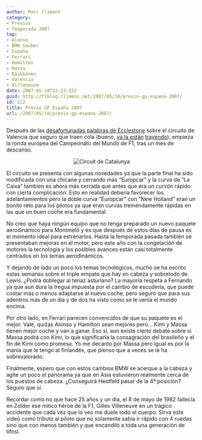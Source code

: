 ```yaml
---
author: Marc Climent
category:
- Previos
- Temporada 2007
tag:
- Alonso
- BMW Sauber
- España
- Ferrari
- Hamilton
- Massa
- Räikkönen
- Valencia
- Villeneuve
date: 2007-05-10T22:23:15Z
guid: http://f1blog.climens.net/2007/05/10/previo-gp-espana-2007/
id: 112
title: Previo GP España 2007
url: /2007/05/10/previo-gp-espana-2007/
---
```


Después de las [desafortunadas palabras de Ecclestone](http://www.20minutos.es/noticia/232559/0/Valencia/FormulaUno/2008/) sobre el circuito de Valencia que seguro que traen cola (bueno, [ya la están](http://www.elpais.com/articulo/deportes/Carmen/Alborch/chantaje/intolerable/elpepudep/20070510elpepudep_11/Tes) [trayendo](http://www.autosport.com/news/report.php/id/58682)), empieza la ronda europea del Campeonato del Mundo de F1, tras un mes de descanso.

<p style="text-align: center">
  <img src="http://f1blog.climens.net/files/2007/05/espana1.png" alt="Circuit de Catalunya" />
</p>

El circuito se presenta con algunas novedades ya que la parte final ha sido modificada con una chicane y cerrando más &#8220;Europcar&#8221; y la curva de &#8220;La Caixa&#8221; tambien es ahora más cerrada que antes que era un curvón rápido con cierta complicación. Esto en realidad debería favorecer los adelantamientos pero la doble curva &#8220;Europcar&#8221; con &#8220;New Holland&#8221; eran un bonito reto para los pilotos ya que eran curvas tremendamente rápidas en las que un buen coche era fundamental.

No creo que haya ningún equipo que no tenga preparado un nuevo paquete aerodinámico para Montmeló y es que después de estos días de pausa es el momento ideal para estrenarlos. Hasta la temporada pasada también se presentaban mejoras en el motor, pero este año con la congelación de motores la tecnología y los posibles avances están casi totalmente centrados en los temas aerodinámicos.

Y dejando de lado un poco los temas tecnológicos, mucho se ha escrito estas semanas sobre el triple empate que hay en cabeza y sobretodo de Lewis. ¿Podrá doblegar al tenaz asturiano? La mayoría respeta a Fernando ya que aun dura la tregua impuesta por el cambio de escudería, que puede costar más o menos adaptarse al nuevo coche, pero seguro que para sus adentros más de un día y de dos ha visto como se le venía el mundo encima.

Por otro lado, en Ferrari parecen convencidos de que su paquete es el mejor. Vale, quiźas Alonso y Hamilton sean mejores pero&#8230; Kimi y Massa tienen mejor coche y van a ganar. Eso sí, aun existe cierto debate sobre si Massa podrá con Kimi, lo que significaría la consagración del brasileño y el fin de Kimi como promesa. Yo me decanto por Massa pero igual es por la manía que le tengo al finlandés, que pienso que a veces se le ha sobrevalorado.

Finalmente, espero que con estos cambios BMW se acerque a la cabeza y agite un poco el panorama ya que en Asia estuvieron realmente cerca de los puestos de cabeza. ¿Conseguirá Heidfeld pasar de la 4ª posición? Seguro que sí.

Recordar como no que hace 25 años y un dia, el 8 de mayo de 1982 fallecía en Zolder ese mítico héroe de la F1, Gilles Villeneuve en un trágico accidente que cada vez que lo veo me duele todo el cuerpo. Sirva este video como tributo al piloto que no solamente sabía ir rápido con 4 ruedas sino que con menos también y que encandiló a toda una generación de tifosi.